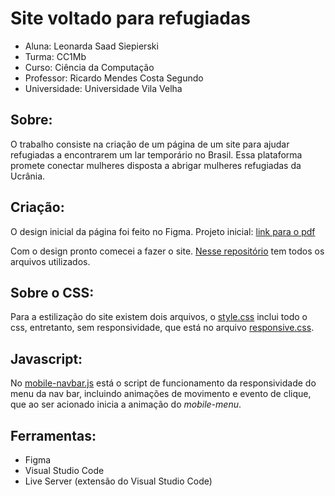 # Site voltado para refugiadas
 - Aluna: Leonarda Saad Siepierski
 - Turma: CC1Mb
 - Curso: Ciência da Computação
 - Professor: Ricardo Mendes Costa Segundo
 - Universidade: Universidade Vila Velha

## Sobre:
O trabalho consiste na criação de um página de um site para ajudar refugiadas a encontrarem um lar temporário no Brasil. Essa plataforma promete conectar mulheres disposta a abrigar mulheres refugiadas da Ucrânia. 

## Criação:
O design inicial da página foi feito no Figma.
Projeto inicial: [link para o pdf](https://drive.google.com/file/d/1DaNLjHRW7R6Ap6Hr3jYDhLK3dJQbbH3Q/view?usp=sharing)

Com o design pronto comecei a fazer o site. [Nesse repositório](https://github.com/LeonardaSaad/Your-Home) tem todos os arquivos utilizados.

## Sobre o CSS:
Para a estilização do site existem dois arquivos, o [style.css](https://github.com/LeonardaSaad/Your-Home/blob/main/src/css/style.css) inclui todo o css, entretanto, sem responsividade, que está no arquivo [responsive.css](https://github.com/LeonardaSaad/Your-Home/blob/main/src/css/responsive.css).

## Javascript:
No [mobile-navbar.js](https://github.com/LeonardaSaad/Your-Home/blob/main/src/script/mobile-navbar.js) está o script de funcionamento da responsividade do menu da nav bar, incluindo animações de movimento e evento de clique, que ao ser acionado inicia a animação do *mobile-menu*.

## Ferramentas:
- Figma
- Visual Studio Code
- Live Server (extensão do Visual Studio Code)
